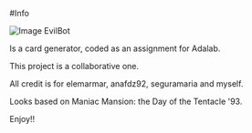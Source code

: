 #Info

![Image EvilBot](http://beta.adalab.es/project-promo-j-module-2-team-1-morning/assets/images/logo-completom.png)

Is a card generator, coded as an assignment for Adalab.

This project is a collaborative one.

All credit is for elemarmar, anafdz92, seguramaria and myself.

Looks based on Maniac Mansion: the Day of the Tentacle '93.

Enjoy!!
